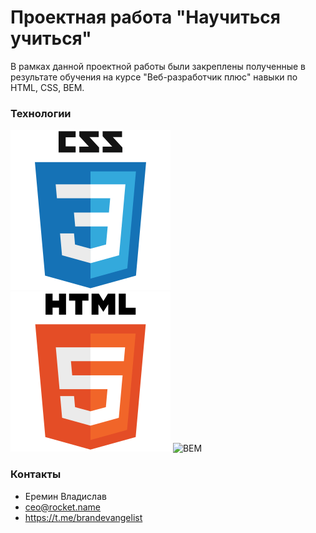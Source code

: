 # Проектная работа "Научиться учиться"

В рамках данной проектной работы были закреплены полученные в результате обучения на курсе "Веб-разработчик плюс" навыки по HTML, CSS, BEM.

### Технологии

![css3](https://raw.githubusercontent.com/devicons/devicon/master/icons/css3/css3-original-wordmark.svg) ![html5](https://raw.githubusercontent.com/devicons/devicon/master/icons/html5/html5-original-wordmark.svg) ![BEM](https://img-fotki.yandex.ru/get/5405/259818507.0/0_130be5_948d59aa_S)


### Контакты

- Еремин Владислав
- ceo@rocket.name
- https://t.me/brandevangelist
